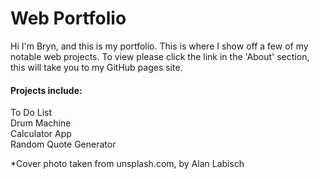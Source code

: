 # Web Portfolio
Hi I'm Bryn, and this is my portfolio. This is where I show off a few of my notable web projects.
To view please click the link in the 'About' section, this will take you to my GitHub pages site.

#### Projects include:

To Do List  
Drum Machine  
Calculator App  
Random Quote Generator  
  
*Cover photo taken from unsplash.com, by Alan Labisch
